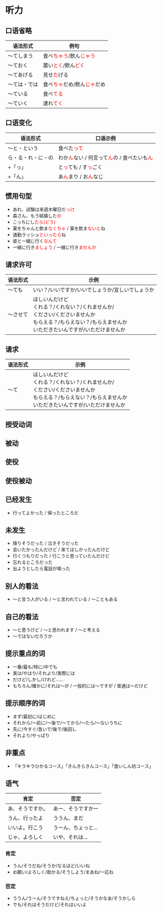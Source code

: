 # 听力
## 口语省略
| 语法形式 | 例句 |
|----------|------|
| ～てしまう | 食べ<span style="color: red;">ちゃう</span>/飲ん<span style="color: red;">じゃう</span> |
| ～ておく | 置い<span style="color: red;">とく</span>/飲ん<span style="color: red;">どく</span> |
| ～てあげる | 見せ<span style="color: red;">た</span>げる |
| ～ては・では | 食べ<span style="color: red;">ちゃ</span>だめ/飲ん<span style="color: red;">じゃ</span>だめ |
| ～ている | 食べ<span style="color: red;">てる</span> |
| ～ていく | 連れ<span style="color: red;">てく</span> |

## 口语变化
| 语法形式 | 口语示例 |
|----------|----------|
| ～と・という | 食べた<span style="color: red;">って</span> |
| ら・る・れ・に・の | わか<span style="color: red;">ん</span>ない / 何言って<span style="color: red;">ん</span>の / 食べたいも<span style="color: red;">ん</span> |
| +「っ」 | と<span style="color: red;">っ</span>ても / す<span style="color: red;">っ</span>ごく |
| +「ん」 | あ<span style="color: red;">ん</span>まり / お<span style="color: red;">ん</span>なじ |

## 惯用句型
- あれ、試験は来週木曜日だ<span style="color: red;">っけ</span>
- 森さん、もう結婚した<span style="color: red;">の</span>
- こっちにし<span style="color: red;">たら(どう)</span>
- 薬をちゃんと飲ま<span style="color: red;">なくちゃ</span> / 薬を飲ま<span style="color: red;">ないと</span>ね
- 通勤ラッシュ<span style="color: red;">といったら</span>ね
- 彼と一緒に行く<span style="color: red;">なんて</span>
- 一緒に行き<span style="color: red;">ましょう</span> / 一緒に行き<span style="color: red;">ませんか</span>

## 请求许可
| 语法形式 | 示例 |
|----------|------|
| ～ても | いい？/いいですか/いいでしょうか/宜しいでしょうか |
| ～させて | ほしいんだけど<br>くれる？/くれない？/くれませんか/<br>ください/くださいませんか<br>もらえる？/もらえない？/もらえませんか<br>いただきたいんですが/いただけませんか |

## 请求
| 语法形式 | 示例 |
|----------|------|
| ～て | ほしいんだけど<br>くれる？/くれない？/くれませんか/<br>ください/くださいませんか<br>もらえる？/もらえない？/もらえませんか<br>いただきたいんですが/いただけませんか |

## 授受动词
<!-- @include: ./语法.md#give-and-receive-verb -->

## 被动
<!-- @include: ./语法.md#passive-form -->

## 使役
<!-- @include: ./语法.md#causative-form -->

## 使役被动
<!-- @include: ./语法.md#causative-passive-form -->

## 已经发生
- 行ってよかった / 帰ったところだ

## 未发生
- 降りそうだった / 泣きそうだった
- 会いたかったんだけど / 来てほしかったんだけど
- 行くつもりだった / 行こうと思っていたんだけど
- 忘れるところだった
- 出ようとしたら電話が鳴った

## 别人的看法
- ～と言う人がいる / ～と言われている / ～こともある

## 自己的看法
- ～と思うけど / ～と思われます / ～と考える
- ～ではないだろうか

## 提示重点的词
- 一番/最も/特に/中でも
- 実は/やはり/それより/実際には
- だけど/しかし/けれど……
- もちろん/確かに/それは～が / 一般的には～ですが / 普通は～だけど

## 提示顺序的词
- まず/最初に/はじめに
- それから/～前に/～後で/～てから/～たら/～ないうちに
- 先に/今すぐ/急いで/後で/後回し
- それより/やっぱり

## 非重点
- 「キラキラひかるコース」「きんきらきんコース」「食いしん坊コース」

## 语气
| 肯定 | 否定 |
|------|------|
| あ、そうですか。 | あー、そうですかー |
| うん、行ったよ | ううん、まだ |
| いいよ。行こう | うーん、ちょっと... |
| じゃ、よろしく | いや、それは... |

### 肯定
- うん/そうだね/そうか/なるほど/いいね
- お願い/よろしく/助かる/そうしよう/まあね/一応ね

### 否定
- ううん/うーん/そうですねえ/ちょっと/そうかなあ/そうかしら
- でも/それはそうだけど/それはいいよ

